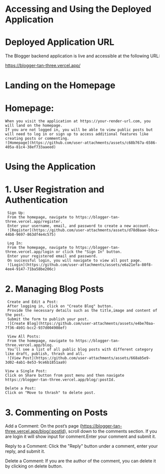 # Accessing and Using the Deployed Application
# Deployed Application URL
The Blogger backend application is live and accessible at the following URL:

https://blogger-tan-three.vercel.app/ 

# Landing on the Homepage 
   # Homepage:
    When you visit the application at https://your-render-url.com, you will land on the homepage.
    If you are not logged in, you will be able to view public posts but will need to log in or sign up to access additional features like creating posts or commenting.
    ![Homepage](https://github.com/user-attachments/assets/c68b767a-6586-405a-81c4-38ef733aaeed)
# Using the Application
   # 1. User Registration and Authentication
     Sign Up:
     From the homepage, navigate to https://blogger-tan-three.vercel.app/register.
     Enter your username, email, and password to create a new account.
     ![Register](https://github.com/user-attachments/assets/d78d8aae-b9ca-44b8-9697-863df4e4c575)

     Log In:
     From the homepage, navigate to https://blogger-tan-three.vercel.app/login or click the "Sign In" button.
     Enter your registered email and password.
     On successful login, you will navigate to view all post page.
     ![Login](https://github.com/user-attachments/assets/e6a21efa-80f8-4ee4-9147-71ba58be206c)
   # 2. Managing Blog Posts
     Create and Edit a Post:
     After logging in, click on "Create Blog" button.
     Provide the necessary details such as the title,image and content of the post.
     Submit the form to publish your post.
     ![Create Blog](https://github.com/user-attachments/assets/e4be70aa-7f36-4b91-bcc2-937d004908ef)

     View All Posts:
     From the homepage, navigate to https://blogger-tan-three.vercel.app/blog.
     You’ll see a list of all public blog posts with different category like draft, publish, thrash and all.
     ![View Post](https://github.com/user-attachments/assets/668ab5e9-3d02-4ab1-8e53-9ce6b1851aa9)

    View a Single Post:
    Click on Share button from post menu and then navigate  https://blogger-tan-three.vercel.app/blog/:postId.

    Delete a Post:
    Click on "Move to thrash" to delete post.
   #  3. Commenting on Posts
   Add a Comment:
   On the post’s page (https://blogger-tan-three.vercel.app/blog/:postId), scroll down to the comments section.
   If you are login it will show input for comment.Enter your comment and submit it.
   
   Reply to a Comment:
   Click the "Reply" button under a comment, enter your reply, and submit it.

   Delete a Comment:
   If you are the author of the comment, you can delete it by clicking on delete button.
